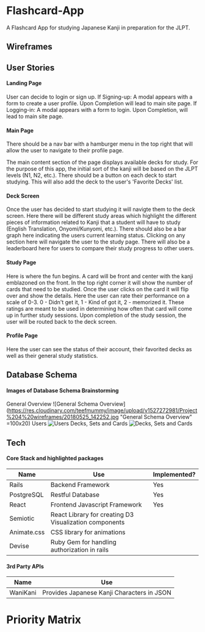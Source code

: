 # Flashcard-App

A Flashcard App for studying Japanese Kanji in preparation for the JLPT.

## Wireframes

## User Stories
#### Landing Page
User can decide to login or sign up.
If Signing-up: A modal appears with a form to create a user profile. Upon Completion will lead to main site page.
If Logging-in: A modal appears with a form to login. Upon Completion, will lead to main site page.
#### Main Page
There should be a nav bar with a hamburger menu in the top right that will allow the user to navigate to their profile page.

The main content section of the page displays available decks for study. For the purpose of this app, the initial sort of the kanji will be based on the JLPT levels (N1, N2, etc.). There should be a button on each deck to start studying. This will also add the deck to the user's 'Favorite Decks' list. 

#### Deck Screen
Once the user has decided to start studying it will navigte them to the deck screen. Here there will be different study areas which highlight the different pieces of information related to Kanji that a student will have to study (English Translation, Onyomi/Kunyomi, etc.). There should also be a bar graph here indicating the users current learning status. Clicking on any section here will navigate the user to the study page. There will also be a leaderboard here for users to compare their study progress to other users. 

#### Study Page
Here is where the fun begins. A card will be front and center with the kanji emblazoned on the front. In the top right corner it will show the number of cards that need to be studied. Once the user clicks on the card it will flip over and show the details. Here the user can rate their performance on a scale of 0-3. 0 - Didn't get it, 1 - Kind of got it, 2 - memorized it. These ratings are meant to be used in determining how often that card will come up in further study sessions. Upon completion of the study session, the user will be routed back to the deck screen.

#### Profile Page
Here the user can see the status of their account, their favorited decks as well as their general study statistics.

## Database Schema 
#### Images of Database Schema Brainstorming
General Overview
![General Schema Overview](https://res.cloudinary.com/teefmummy/image/upload/v1527272981/Project%204%20wireframes/20180525_142252.jpg "General Schema Overview" =100x20)
Users
![Users](https://res.cloudinary.com/teefmummy/image/upload/a_auto_right/v1527272973/Project%204%20wireframes/20180525_142303.jpg "Users")
Decks, Sets and Cards
![Decks, Sets and Cards](https://res.cloudinary.com/teefmummy/image/upload/a_auto_right/v1527272964/Project%204%20wireframes/20180525_142309.jpg "Decks, Sets and Cards")
## Tech
#### Core Stack and highlighted packages 
| Name | Use | Implemented? |
| -- | -- | -- |
| Rails | Backend Framework | Yes |
| PostgreSQL | Restful Database | Yes |
| React | Frontend Javascript Framework | Yes |
| Semiotic | React Library for creating D3 Visualization components | |
| Animate.css | CSS library for animations | |
| Devise | Ruby Gem for handling authorization in rails | |

#### 3rd Party APIs

| Name | Use |
| -- | -- |
| WaniKani | Provides Japanese Kanji Characters in JSON |

# Priority Matrix
